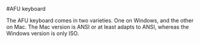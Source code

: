 #AFU keyboard

The AFU keyboard comes in two varieties. One on Windows, and the other on Mac. The Mac version is ANSI or at least adapts to ANSI, whereas the Windows version is only ISO.
